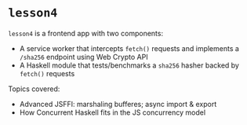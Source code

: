 # `lesson4`

`lesson4` is a frontend app with two components:

- A service worker that intercepts `fetch()` requests and implements a
  `/sha256` endpoint using Web Crypto API
- A Haskell module that tests/benchmarks a `sha256` hasher backed by
  `fetch()` requests

Topics covered:

- Advanced JSFFI: marshaling bufferes; async import & export
- How Concurrent Haskell fits in the JS concurrency model
